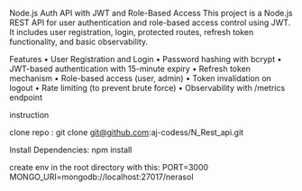 Node.js Auth API with JWT and Role-Based Access
This project is a Node.js REST API for user authentication and role-based access control using JWT. 
It includes user registration, login, protected routes, refresh token functionality, and basic observability.


Features
	•	User Registration and Login
	•	Password hashing with bcrypt
	•	JWT-based authentication with 15-minute expiry
	•	Refresh token mechanism
	•	Role-based access (user, admin)
	•	Token invalidation on logout
	•	Rate limiting (to prevent brute force)
	•	Observability with /metrics endpoint

 instruction

 clone repo :
 git clone git@github.com:aj-codess/N_Rest_api.git

Install Dependencies:
npm install


create env in the root directory with this:
PORT=3000
MONGO_URI=mongodb://localhost:27017/nerasol


